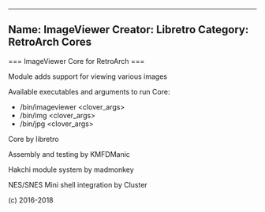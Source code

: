 -----------------------
Name: ImageViewer 
Creator: Libretro
Category: RetroArch Cores
-----------------------
=== ImageViewer Core for RetroArch ===

Module adds support for viewing various images

Available executables and arguments to run Core:
- /bin/imageviewer <rom> <clover_args>
- /bin/img <rom> <clover_args>
- /bin/jpg <rom> <clover_args>

Core by libretro

Assembly and testing by KMFDManic

Hakchi module system by madmonkey

NES/SNES Mini shell integration by Cluster

(c) 2016-2018
